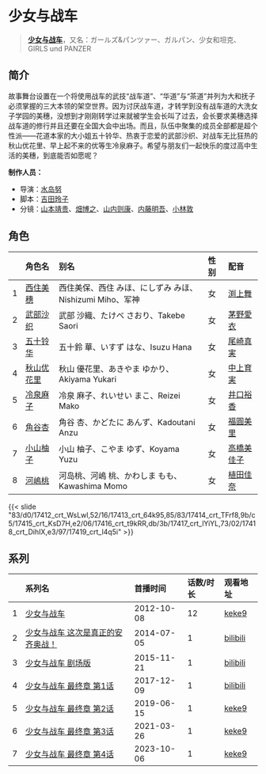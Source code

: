 # 少女与战车


> <u>**[少女与战车](http://bgm.tv/subject/40310)**</u>，又名：ガールズ&パンツァー、ガルパン、少女和坦克、GIRLS und PANZER

## 简介


故事舞台设置在一个将使用战车的武技“战车道”、“华道”与“茶道”并列为大和抚子必须掌握的三大本领的架空世界。因为讨厌战车道，才转学到没有战车道的大洗女子学园的美穗，没想到才刚刚转学过来就被学生会长叫了过去，会长要求美穗选择战车道的修行并且还要在全国大会中出场。而且，队伍中聚集的成员全部都是超个性派——花道本家的大小姐五十铃华、热衷于恋爱的武部沙织、对战车无比狂热的秋山优花里、早上起不来的优等生冷泉麻子。希望与朋友们一起快乐的度过高中生活的美穗，到底能否如愿呢？

**制作人员：**
- 导演：[水岛努](http://bgm.tv/person/623)
- 脚本：[吉田玲子](http://bgm.tv/person/508)
- 分镜：[山本靖贵](http://bgm.tv/person/3681)、[畑博之](http://bgm.tv/person/13338)、[山内则康](http://bgm.tv/person/714)、[内藤明吾](http://bgm.tv/person/26678)、[小林敦](http://bgm.tv/person/19108)

## 角色

|     |   角色名   |   别名  | 性别 |  配音  |
|:--- |:------  |:----      |:---  |:--   |
| 1 | [西住美穗](http://bgm.tv/character/17412) | 西住美保、西住 みほ、にしずみ みほ、Nishizumi Miho、军神 | 女 | [渕上舞](http://bgm.tv/person/6209) |
| 2 | [武部沙织](http://bgm.tv/character/17413) | 武部 沙織、たけべ さおり、Takebe Saori | 女 | [茅野愛衣](http://bgm.tv/person/5847) |
| 3 | [五十铃华](http://bgm.tv/character/17414) | 五十鈴 華、いすず はな、Isuzu Hana | 女 | [尾崎真実](http://bgm.tv/person/8165) |
| 4 | [秋山优花里](http://bgm.tv/character/17415) | 秋山 優花里、あきやま ゆかり、Akiyama Yukari | 女 | [中上育実](http://bgm.tv/person/5678) |
| 5 | [冷泉麻子](http://bgm.tv/character/17416) | 冷泉 麻子、れいせい まこ、Reizei Mako | 女 | [井口裕香](http://bgm.tv/person/4851) |
| 6 | [角谷杏](http://bgm.tv/character/17417) | 角谷 杏、かどたに あんず、Kadoutani Anzu | 女 | [福圓美里](http://bgm.tv/person/4372) |
| 7 | [小山柚子](http://bgm.tv/character/17418) | 小山 柚子、こやま ゆず、Koyama Yuzu | 女 | [高橋美佳子](http://bgm.tv/person/4412) |
| 8 | [河嶋桃](http://bgm.tv/character/17419) | 河岛桃、河嶋 桃、かわしま もも、Kawashima Momo | 女 | [植田佳奈](http://bgm.tv/person/4263) |

{{< slide "83/d0/17412_crt_WsLwl,52/16/17413_crt_64k95,85/83/17414_crt_TFrf8,9b/c5/17415_crt_KsD7H,e2/06/17416_crt_t9kRR,db/3b/17417_crt_lYiYL,73/02/17418_crt_DihIX,e3/97/17419_crt_l4q5i" >}}

## 系列

|     | 系列名               | 首播时间       | 话数/时长 | 观看地址                                                      |
| :-- | :---------------- | :--------- | :---- | :-------------------------------------------------------- |
| 1   |[少女与战车](https://bgm.tv/subject/40310)| 2012-10-08 | 12    | [keke9](https://www.keke9.app/play/22299-4-167107.html)   |
| 2   |[少女与战车 这次是真正的安齐奥战！](https://bgm.tv/subject/96130)| 2014-07-05 | 1     | [bilibili](https://www.bilibili.com/video/BV1Qx411b7YG)   |
| 3   |[少女与战车 剧场版](https://bgm.tv/subject/72266)| 2015-11-21 | 1     | [bilibili](https://www.bilibili.com/video/BV1MT4y1p7G9)   |
| 4   |[少女与战车 最终章 第1话](https://bgm.tv/subject/191302)| 2017-12-09 | 1     | [bilibili](https://www.bilibili.com/video/BV1sW411g72B)   |
| 5   |[少女与战车 最终章 第2话](https://bgm.tv/subject/208825)| 2019-06-15 | 1     | [keke9](https://www.keke9.app/play/21138-4-147234.html)   |
| 6   |[少女与战车 最终章 第3话](https://bgm.tv/subject/208826)| 2021-03-26 | 1     | [keke9](https://www.keke9.app/play/179138-4-202685.html)  |
| 7   |[少女与战车 最终章 第4话](https://bgm.tv/subject/208827)| 2023-10-06 | 1     | [keke9](https://www.keke9.app/play/228583-36-359737.html) |



